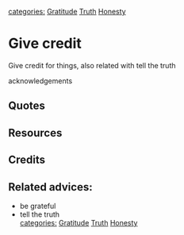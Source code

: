 [categories:](../categories/index.md) [Gratitude](../categories/Gratitude.md) [Truth](../categories/Truth.md) [Honesty](../categories/Honesty.md)
# Give credit

Give credit for things, also related with tell the truth

acknowledgements

## Quotes

## Resources

## Credits

## Related advices:

- be grateful
- tell the truth    
[categories:](../categories/index.md) [Gratitude](../categories/Gratitude.md) [Truth](../categories/Truth.md) [Honesty](../categories/Honesty.md)